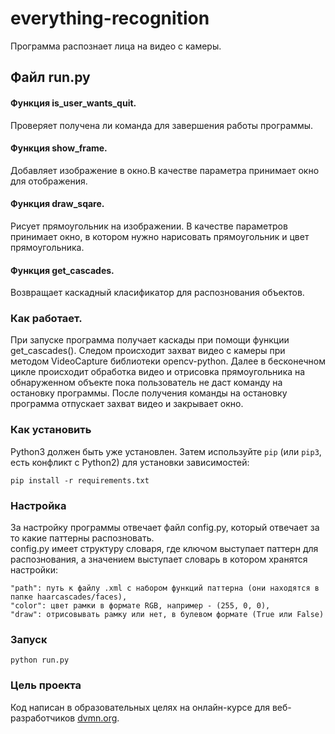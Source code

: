# everything-recognition

Программа распознает лица на видео с камеры.

## Файл run.py

#### Функция is_user_wants_quit.

Проверяет получена ли команда для завершения работы программы. 

#### Функция show_frame.

Добавляет изображение в окно.В качестве параметра принимает окно для отображения.

#### Функция draw_sqare.

Рисует прямоугольник на изображении. В качестве параметров принимает окно, в котором нужно нарисовать прямоугольник и цвет прямоугольника.

#### Функция get_cascades.

Возвращает каскадный класификатор для распознования объектов.

### Как работает.

При запуске программа получает каскады при помощи функции get_cascades(). Следом происходит захват видео с камеры при методом VideoCapture библиотеки opencv-python.
Далее в бесконечном цикле происходит обработка видео и отрисовка прямоугольника на обнаруженном объекте пока пользователь не даст команду на остановку программы. После
получения команды на остановку программа отпускает захват видео и закрывает окно.

### Как установить

Python3 должен быть уже установлен. 
Затем используйте `pip` (или `pip3`, есть конфликт с Python2) для установки зависимостей:
```
pip install -r requirements.txt
```

### Настройка

За настройку программы отвечает файл config.py, который отвечает за то какие паттерны распозновать.  
config.py имеет структуру словаря, где ключом выступает паттерн для распознования, а значением выступает словарь в котором хранятся настройки:  
```
"path": путь к файлу .xml с набором функций паттерна (они находятся в папке haarcascades/faces),
"color": цвет рамки в формате RGB, например - (255, 0, 0),
"draw": отрисовывать рамку или нет, в булевом формате (True или False)
```

### Запуск

```
python run.py
```

### Цель проекта

Код написан в образовательных целях на онлайн-курсе для веб-разработчиков [dvmn.org](https://dvmn.org/).
